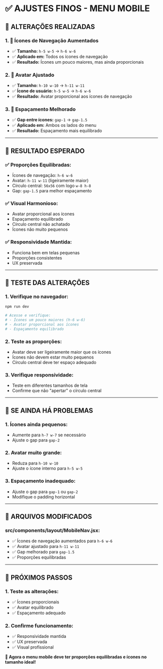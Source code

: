 # ✅ AJUSTES FINOS - MENU MOBILE

## 🔧 ALTERAÇÕES REALIZADAS

### **1. 📱 Ícones de Navegação Aumentados**
- ✅ **Tamanho:** `h-5 w-5` → `h-6 w-6`
- ✅ **Aplicado em:** Todos os ícones de navegação
- ✅ **Resultado:** Ícones um pouco maiores, mas ainda proporcionais

### **2. 👤 Avatar Ajustado**
- ✅ **Tamanho:** `h-10 w-10` → `h-11 w-11`
- ✅ **Ícone de usuário:** `h-5 w-5` → `h-6 w-6`
- ✅ **Resultado:** Avatar proporcional aos ícones de navegação

### **3. 📏 Espaçamento Melhorado**
- ✅ **Gap entre ícones:** `gap-1` → `gap-1.5`
- ✅ **Aplicado em:** Ambos os lados do menu
- ✅ **Resultado:** Espaçamento mais equilibrado

---

## 🎯 RESULTADO ESPERADO

### **✅ Proporções Equilibradas:**
- Ícones de navegação: `h-6 w-6`
- Avatar: `h-11 w-11` (ligeiramente maior)
- Círculo central: `56x56` com logo `w-8 h-8`
- Gap: `gap-1.5` para melhor espaçamento

### **✅ Visual Harmonioso:**
- Avatar proporcional aos ícones
- Espaçamento equilibrado
- Círculo central não achatado
- Ícones não muito pequenos

### **✅ Responsividade Mantida:**
- Funciona bem em telas pequenas
- Proporções consistentes
- UX preservada

---

## 📱 TESTE DAS ALTERAÇÕES

### **1. Verifique no navegador:**
```bash
npm run dev

# Acesse e verifique:
# - Ícones um pouco maiores (h-6 w-6)
# - Avatar proporcional aos ícones
# - Espaçamento equilibrado
```

### **2. Teste as proporções:**
- Avatar deve ser ligeiramente maior que os ícones
- Ícones não devem estar muito pequenos
- Círculo central deve ter espaço adequado

### **3. Verifique responsividade:**
- Teste em diferentes tamanhos de tela
- Confirme que não "apertar" o círculo central

---

## 🚨 SE AINDA HÁ PROBLEMAS

### **1. Ícones ainda pequenos:**
- Aumente para `h-7 w-7` se necessário
- Ajuste o gap para `gap-2`

### **2. Avatar muito grande:**
- Reduza para `h-10 w-10`
- Ajuste o ícone interno para `h-5 w-5`

### **3. Espaçamento inadequado:**
- Ajuste o gap para `gap-1` ou `gap-2`
- Modifique o padding horizontal

---

## 📁 ARQUIVOS MODIFICADOS

### **src/components/layout/MobileNav.jsx:**
- ✅ Ícones de navegação aumentados para `h-6 w-6`
- ✅ Avatar ajustado para `h-11 w-11`
- ✅ Gap melhorado para `gap-1.5`
- ✅ Proporções equilibradas

---

## 🎯 PRÓXIMOS PASSOS

### **1. Teste as alterações:**
- ✅ Ícones proporcionais
- ✅ Avatar equilibrado
- ✅ Espaçamento adequado

### **2. Confirme funcionamento:**
- ✅ Responsividade mantida
- ✅ UX preservada
- ✅ Visual profissional

**🎯 Agora o menu mobile deve ter proporções equilibradas e ícones no tamanho ideal!** 